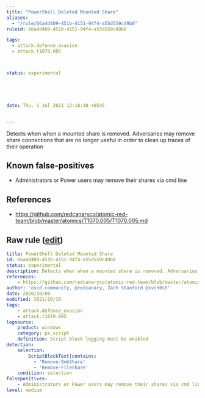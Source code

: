 ```yaml
---
title: "PowerShell Deleted Mounted Share"
aliases:
  - "/rule/66a4d409-451b-4151-94f4-a55d559c49b0"
ruleid: 66a4d409-451b-4151-94f4-a55d559c49b0

tags:
  - attack.defense_evasion
  - attack.t1070.005



status: experimental





date: Thu, 1 Jul 2021 12:18:30 +0545


---
```


Detects when when a mounted share is removed. Adversaries may remove share connections that are no longer useful in order to clean up traces of their operation

<!--more-->


## Known false-positives

* Administrators or Power users may remove their shares via cmd line



## References

* https://github.com/redcanaryco/atomic-red-team/blob/master/atomics/T1070.005/T1070.005.md


## Raw rule ([edit](https://github.com/SigmaHQ/sigma/edit/master/rules/windows/powershell/powershell_script/posh_ps_suspicious_mounted_share_deletion.yml))
```yaml
title: PowerShell Deleted Mounted Share
id: 66a4d409-451b-4151-94f4-a55d559c49b0
status: experimental
description: Detects when when a mounted share is removed. Adversaries may remove share connections that are no longer useful in order to clean up traces of their operation
references:
    - https://github.com/redcanaryco/atomic-red-team/blob/master/atomics/T1070.005/T1070.005.md
author: 'oscd.community, @redcanary, Zach Stanford @svch0st'
date: 2020/10/08
modified: 2021/10/16
tags:
    - attack.defense_evasion
    - attack.t1070.005
logsource:
    product: windows
    category: ps_script
    definition: Script block logging must be enabled
detection:
    selection:
        ScriptBlockText|contains:
          - 'Remove-SmbShare'
          - 'Remove-FileShare'
    condition: selection
falsepositives:
    - Administrators or Power users may remove their shares via cmd line
level: medium

```
